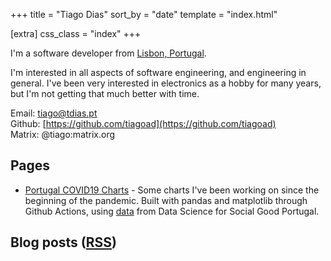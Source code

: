 +++
title = "Tiago Dias"
sort_by = "date"
template = "index.html"

[extra]
css_class = "index"
+++

I'm a software developer from [Lisbon, Portugal](https://en.wikipedia.org/wiki/Lisbon).

I'm interested in all aspects of software engineering, and engineering in general.
I've been very interested in electronics as a hobby for many years, but I'm not getting that much better with time.

Email: [tiago@tdias.pt](mailto:tiago@tdias.pt)  
Github: [https://github.com/tiagoad](https://github.com/tiagoad)  
Matrix: @tiago:matrix.org

## Pages

- [Portugal COVID19 Charts](https://covid19.tdias.pt/) - Some charts I've been working on since the beginning of the pandemic. Built with pandas and matplotlib through Github Actions, using [data](https://github.com/dssg-pt/covid19pt-data) from Data Science for Social Good Portugal.


## Blog posts ([RSS](/atom.xml))
